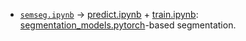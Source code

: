 - [`semseg.ipynb`](./notebooks/semseg.ipynb) -> [predict.ipynb](./semseg/predict.ipynb) + [train.ipynb](./semseg/train.ipynb): [segmentation_models.pytorch](https://github.com/qubvel/segmentation_models.pytorch)-based segmentation.